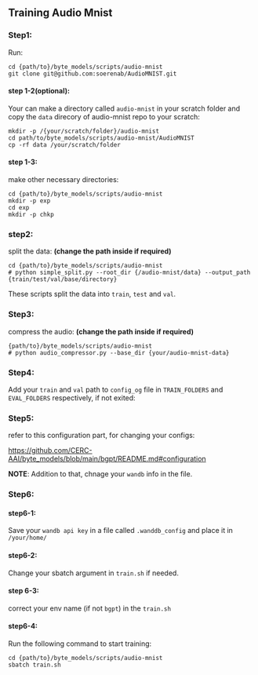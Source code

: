 ## Training Audio Mnist


### Step1:
Run:
```
cd {path/to}/byte_models/scripts/audio-mnist
git clone git@github.com:soerenab/AudioMNIST.git
```

#### step 1-2(optional):
Your can make a directory called `audio-mnist` in your scratch folder and copy the `data` direcory of audio-mnist repo  to your scratch:
```
mkdir -p /{your/scratch/folder}/audio-mnist
cd path/to/byte_models/scripts/audio-mnist/AudioMNIST
cp -rf data /your/scratch/folder
```

#### step 1-3:
make other necessary directories:
```
cd {path/to}/byte_models/scripts/audio-mnist
mkdir -p exp
cd exp
mkdir -p chkp
```

### step2:
split the data: **(change the path inside if required)**
```
cd {path/to}/byte_models/scripts/audio-mnist
# python simple_split.py --root_dir {/audio-mnist/data} --output_path {train/test/val/base/directory}
```
These scripts split the data into `train`, `test` and `val`.

### Step3:
compress the audio: **(change the path inside if required)**
```
{path/to}/byte_models/scripts/audio-mnist
# python audio_compressor.py --base_dir {your/audio-mnist-data}
```

### Step4:
Add your `train` and `val` path to `config_og` file in `TRAIN_FOLDERS` and `EVAL_FOLDERS` respectively, if not exited:

### Step5:
refer to this configuration part, for changing your configs:

<a>https://github.com/CERC-AAI/byte_models/blob/main/bgpt/README.md#configuration</a>

**NOTE**: Addition to that, chnage your `wandb` info in the file.

### Step6:

#### step6-1:
Save your `wandb api key` in a file called `.wanddb_config` and place it in `/your/home/` 

#### step6-2:
Change your sbatch argument in `train.sh` if needed.

#### step 6-3:
correct your env name (if not `bgpt`) in the `train.sh`

#### step6-4:
Run the following command to start training:
```
cd {path/to}/byte_models/scripts/audio-mnist
sbatch train.sh
```